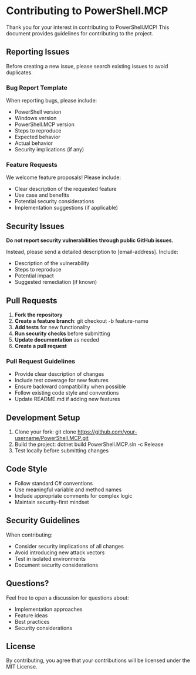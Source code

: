 # Contributing to PowerShell.MCP

Thank you for your interest in contributing to PowerShell.MCP! This document provides guidelines for contributing to the project.

## Reporting Issues

Before creating a new issue, please search existing issues to avoid duplicates.

### Bug Report Template
When reporting bugs, please include:
- PowerShell version
- Windows version
- PowerShell.MCP version
- Steps to reproduce
- Expected behavior
- Actual behavior
- Security implications (if any)

### Feature Requests
We welcome feature proposals! Please include:
- Clear description of the requested feature
- Use case and benefits
- Potential security considerations
- Implementation suggestions (if applicable)

## Security Issues

**Do not report security vulnerabilities through public GitHub issues.**

Instead, please send a detailed description to [email-address]. Include:
- Description of the vulnerability
- Steps to reproduce
- Potential impact
- Suggested remediation (if known)

## Pull Requests

1. **Fork the repository**
2. **Create a feature branch**: git checkout -b feature-name
3. **Add tests** for new functionality
4. **Run security checks** before submitting
5. **Update documentation** as needed
6. **Create a pull request**

### Pull Request Guidelines
- Provide clear description of changes
- Include test coverage for new features
- Ensure backward compatibility when possible
- Follow existing code style and conventions
- Update README.md if adding new features

## Development Setup

1. Clone your fork: git clone https://github.com/your-username/PowerShell.MCP.git
2. Build the project: dotnet build PowerShell.MCP.sln -c Release
3. Test locally before submitting changes

## Code Style

- Follow standard C# conventions
- Use meaningful variable and method names
- Include appropriate comments for complex logic
- Maintain security-first mindset

## Security Guidelines

When contributing:
- Consider security implications of all changes
- Avoid introducing new attack vectors
- Test in isolated environments
- Document security considerations

## Questions?

Feel free to open a discussion for questions about:
- Implementation approaches
- Feature ideas
- Best practices
- Security considerations

## License

By contributing, you agree that your contributions will be licensed under the MIT License.
